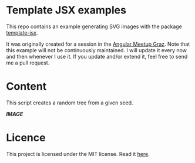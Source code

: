 # Template JSX examples

This repo contains an example generating SVG images with the package [template-jsx](https://www.npmjs.com/package/template-jsx).

It was originally created for a session in the [Angular Meetup Graz](https://www.meetup.com/de-DE/Angular-Meetup-Graz/). Note that this example will not be continuously maintained. I will update it every now and then whenever I use it. If you update and/or extend it, feel free to send me a pull request.

# Content

This script creates a random tree from a given seed.

***IMAGE***

# Licence
This project is licensed under the MIT license. Read it [here](LICENSE).
